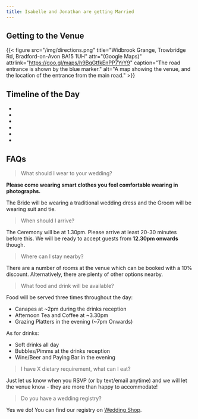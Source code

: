 ```yaml
---
title: Isabelle and Jonathan are getting Married
---
```


## Getting to the Venue

{{< figure src="/img/directions.png" title="Widbrook Grange, Trowbridge Rd, Bradford-on-Avon BA15 1UH" attr="(Google Maps)" attrlink="https://goo.gl/maps/h9BgGtfkEnPP7YrY9" caption="The road entrance is shown by the blue marker." alt="A map showing the venue, and the location of the entrance from the main road." >}} 

## Timeline of the Day

<ul class="timeline">
  <li data-time="12:30pm" data-text="Hello's"></li>
  <li data-time="01:30pm" data-text="The Ceremony"></li>
  <li data-time="02:15pm" data-text="Drinks Reception"></li>
  <li data-time="03:30pm" data-text="Afternoon Tea"></li>
  <li data-time="07:00pm" data-text="Evening Entertainment"></li>
  <li data-time="10:30pm" data-text="Goodbye's"></li>
</ul>

## FAQs

> What should I wear to your wedding?

**Please come wearing smart clothes you feel comfortable wearing in
photographs.** 

The Bride will be wearing a traditional wedding dress and
the Groom will be wearing suit and tie.

> When should I arrive?

The Ceremony will be at 1.30pm. Please arrive at least 20-30 minutes
before this. We will be ready to accept guests from **12.30pm onwards** though.

> Where can I stay nearby?

There are a number of rooms at the venue which can be booked with a 10% discount.
Alternatively, there are plenty of other options nearby.

> What food and drink will be available?

Food will be served three times throughout the day:
- Canapes at \~2pm during the drinks reception
- Afternoon Tea and Coffee at \~3.30pm
- Grazing Platters in the evening (\~7pm Onwards)

As for drinks:
- Soft drinks all day
- Bubbles/Pimms at the drinks reception
- Wine/Beer and Paying Bar in the evening

> I have X dietary requirement, what can I eat?

Just let us know when you RSVP (or by text/email anytime) and we will
let the venue know - they are more than happy to accommodate! 

> Do you have a wedding registry?

Yes we do! You can find our registry on [Wedding Shop](https://weddingshop.com/giftlist/izzyandjonny).
